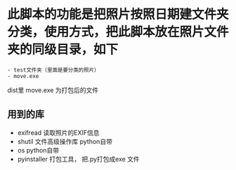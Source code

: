 # 此脚本的功能是把照片按照日期建文件夹分类，使用方式，把此脚本放在照片文件夹的同级目录，如下
    - test文件夹（里面是要分类的照片）
    - move.exe

dist里 move.exe 为打包后的文件

## 用到的库
 - exifread 读取照片的EXIF信息
 - shutil 文件高级操作库 python自带
 - os python自带
 - pyinstaller 打包工具， 把.py打包成exe 文件
